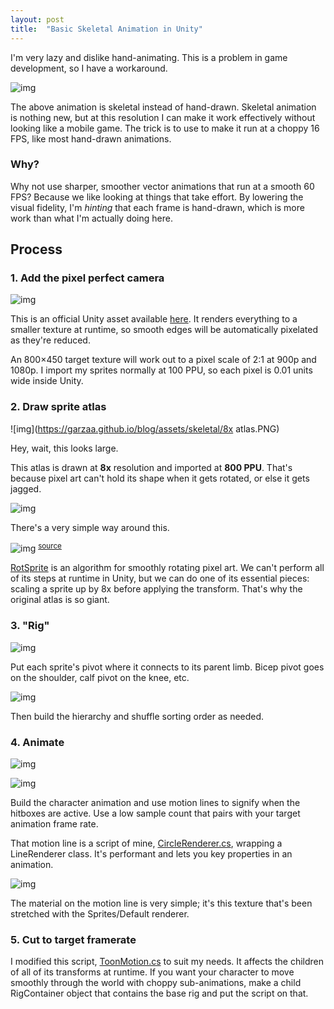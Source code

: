 ```yaml
---
layout: post
title:  "Basic Skeletal Animation in Unity"
---
```


I'm very lazy and dislike hand-animating. This is a problem in game development, so I have a workaround.

![img](https://garzaa.github.io/blog/assets/skeletal/attacks.gif)

The above animation is skeletal instead of hand-drawn. Skeletal animation is nothing new, but at this resolution I can make it work effectively without looking like a mobile game.
The trick is to use to make it run  at a choppy 16 FPS, like most hand-drawn animations.

### Why?
Why not use sharper, smoother vector animations that run at a smooth 60 FPS? Because we like looking at things that take effort. 
By lowering the visual fidelity, I'm _hinting_ that each frame is hand-drawn, which is more work than what I'm actually doing here.


## Process
### 1. Add the pixel perfect camera
![img](https://garzaa.github.io/blog/assets/skeletal/camera.png)

This is an official Unity asset available [here](https://docs.unity3d.com/Packages/com.unity.2d.pixel-perfect@1.0/manual/index.html). 
It renders everything to a smaller texture at runtime, so smooth edges will be automatically pixelated as they're reduced.

An 800×450 target texture will work out to a pixel scale of 2:1 at 900p and 1080p.
I import my sprites normally at 100 PPU, so each pixel is 0.01 units wide inside Unity.


### 2. Draw sprite atlas
![img](https://garzaa.github.io/blog/assets/skeletal/8x atlas.PNG)

Hey, wait, this looks large. 

This atlas is drawn at **8x** resolution and imported at **800 PPU**. That's because pixel art can't hold its shape when it gets rotated, or else it gets jagged.

![img](https://garzaa.github.io/blog/assets/skeletal/rotation.png)

There's a very simple way around this.

![img](https://garzaa.github.io/blog/assets/skeletal/rotsprite.png)
<sup>[source](https://info.sonicretro.org/RotSprite)</sup>

[RotSprite](https://en.wikipedia.org/wiki/Pixel-art_scaling_algorithms#RotSprite) is an algorithm for smoothly rotating pixel art. We can't perform all of its steps at runtime in Unity, but we can do one of its essential pieces: scaling a sprite up by 8x before applying the transform.
That's why the original atlas is so giant.


### 3. "Rig"

![img](https://garzaa.github.io/blog/assets/skeletal/rig.png)

Put each sprite's pivot where it connects to its parent limb. Bicep pivot goes on the shoulder, calf pivot on the knee, etc.

![img](https://garzaa.github.io/blog/assets/skeletal/hierarchy.png)

Then build the hierarchy and shuffle sorting order as needed.


### 4. Animate
![img](https://garzaa.github.io/blog/assets/skeletal/animate1.png)

![img](https://garzaa.github.io/blog/assets/skeletal/circlerenderer.PNG)

Build the character animation and use motion lines to signify when the hitboxes are active. Use a low sample count that pairs with your target animation frame rate.

That motion line is a script of mine, [CircleRenderer.cs](https://gist.github.com/garzaa/30f0507978db3fd7c78879c9a394298f), wrapping a LineRenderer class. It's performant and lets you key properties in an animation.

![img](https://garzaa.github.io/blog/assets/skeletal/streak.png)

The material on the motion line is very simple; it's this texture that's been stretched with the Sprites/Default renderer.

### 5. Cut to target framerate
I modified this script, [ToonMotion.cs](https://gist.github.com/garzaa/59596a6836804338258ad53ff09cd0cb) to suit my needs. It affects the children of all of its transforms at runtime. 
If you want your character to move smoothly through the world with choppy sub-animations, make a child RigContainer object that contains the base rig and put the script on that.
